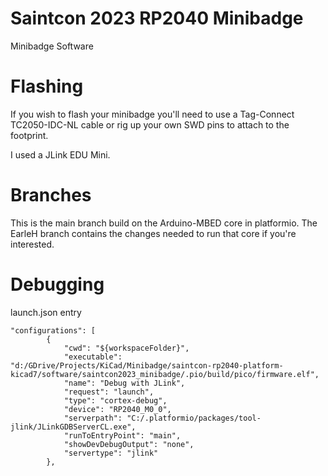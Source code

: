 # Saintcon 2023 RP2040 Minibadge
 Minibadge Software

 # Flashing

 If you wish to flash your minibadge you'll need to use a Tag-Connect TC2050-IDC-NL cable or rig up your own SWD pins to attach to the footprint.

 I used a JLink EDU Mini.

# Branches

This is the main branch build on the Arduino-MBED core in platformio. The EarleH branch contains the changes needed to run that core if you're interested.

# Debugging
launch.json entry
```
"configurations": [
        {
            "cwd": "${workspaceFolder}",
            "executable": "d:/GDrive/Projects/KiCad/Minibadge/saintcon-rp2040-platform-kicad7/software/saintcon2023_minibadge/.pio/build/pico/firmware.elf",
            "name": "Debug with JLink",
            "request": "launch",
            "type": "cortex-debug",
            "device": "RP2040_M0_0",
            "serverpath": "C:/.platformio/packages/tool-jlink/JLinkGDBServerCL.exe",
            "runToEntryPoint": "main",
            "showDevDebugOutput": "none",
            "servertype": "jlink"
        },
```